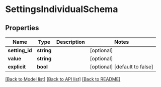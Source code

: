 # SettingsIndividualSchema

## Properties
Name | Type | Description | Notes
------------ | ------------- | ------------- | -------------
**setting_id** | **string** |  | [optional] 
**value** | **string** |  | [optional] 
**explicit** | **bool** |  | [optional] [default to false]

[[Back to Model list]](../../README.md#documentation-for-models) [[Back to API list]](../../README.md#documentation-for-api-endpoints) [[Back to README]](../../README.md)

